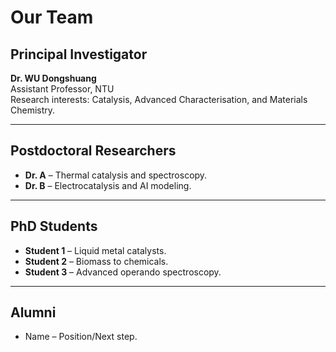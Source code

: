 # Our Team

## Principal Investigator
**Dr. WU Dongshuang**  
Assistant Professor, NTU  
Research interests: Catalysis, Advanced Characterisation, and Materials Chemistry.

---

## Postdoctoral Researchers
- **Dr. A** – Thermal catalysis and spectroscopy.
- **Dr. B** – Electrocatalysis and AI modeling.

---

## PhD Students
- **Student 1** – Liquid metal catalysts.
- **Student 2** – Biomass to chemicals.
- **Student 3** – Advanced operando spectroscopy.

---

## Alumni
- Name – Position/Next step.
